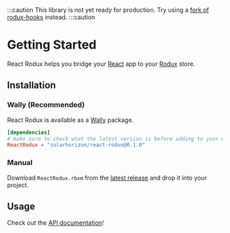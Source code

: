 :::caution
This library is not yet ready for production. Try using a [fork of rodux-hooks](https://wally.run/package/metrowaii/rodux-hooks?version=0.3.2) instead.
:::caution

# Getting Started

React Rodux helps you bridge your [React](https://github.com/jsdotlua/react-lua)
app to your [Rodux](https://github.com/roblox/rodux) store.

## Installation

### Wally (Recommended)

React Rodux is available as a [Wally](https://wally.run/) package.

```toml title="wally.toml"
[dependencies]
# make sure to check what the latest version is before adding to your manifest!
ReactRodux = "solarhorizon/react-rodux@0.1.0"
```

### Manual

Download `ReactRodux.rbxm` from the [latest release](https://github.com/solarhorizon/react-rodux/releases/latest)
and drop it into your project.

## Usage

Check out the [API documentation](/api)!
